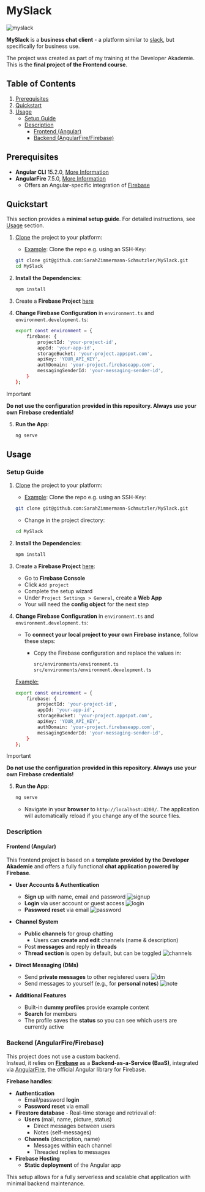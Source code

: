 # MySlack

![myslack](https://raw.githubusercontent.com/SarahZimmermann-Schmutzler/MySlack/main/img_github/myslack.png)

**MySlack** is a **business chat client** - a platform similar to [slack](https://slack.com/intl/de-de), but specifically for business use.  
  
The project was created as part of my training at the Developer Akademie. This is the **final project of the Frontend course**.

## Table of Contents

1. [Prerequisites](#prerequisites)
1. [Quickstart](#quickstart)
1. [Usage](#usage)
   * [Setup Guide](#setup-guide)
   * [Description](#description)
     * [Frontend (Angular)](#frontend-angular)
     * [Backend (AngularFire/Firebase)](#backend-angularfirefirebase)

## Prerequisites

* **Angular CLI** 15.2.0, [More Information](https://github.com/angular/angular-cli)
* **AngularFire** 7.5.0, [More Information](https://github.com/angular/angularfire)
  * Offers an Angular-specific integration of [Firebase](https://firebase.google.com/)

## Quickstart

This section provides a **minimal setup guide**. For detailed instructions, see [Usage](#usage) section.

1. [Clone](https://docs.github.com/en/repositories/creating-and-managing-repositories/cloning-a-repository) the project to your platform:
    * <ins>Example</ins>: Clone the repo e.g. using an SSH-Key:  

    ```bash
    git clone git@github.com:SarahZimmermann-Schmutzler/MySlack.git
    cd MySlack
    ```

1. **Install the Dependencies**:

    ```bash
    npm install
    ```

1. Create a **Firebase Project** [here](https://console.firebase.google.com)

1. **Change Firebase Configuration** in `environment.ts` and `environment.development.ts`:

    ```bash
    export const environment = {
        firebase: {
            projectId: 'your-project-id',
            appId: 'your-app-id',
            storageBucket: 'your-project.appspot.com',
            apiKey: 'YOUR_API_KEY',
            authDomain: 'your-project.firebaseapp.com',
            messagingSenderId: 'your-messaging-sender-id',
        }
    };
    ```

> [!IMPORTANT]
> **Do not use the configuration provided in this repository. Always use your own Firebase credentials!**

5. **Run the App**:

    ```bash
    ng serve
    ```

## Usage

### Setup Guide

1. [Clone](https://docs.github.com/en/repositories/creating-and-managing-repositories/cloning-a-repository) the project to your platform:
    * <ins>Example</ins>: Clone the repo e.g. using an SSH-Key:  

    ```bash
    git clone git@github.com:SarahZimmermann-Schmutzler/MySlack.git
    ```

    * Change in the project directory:

    ```bash
    cd MySlack
    ```

1. **Install the Dependencies**:

    ```bash
    npm install
    ```

1. Create a **Firebase Project** [here](https://console.firebase.google.com):

   * Go to **Firebase Console**
   * Click `Add project`
   * Complete the setup wizard
   * Under `Project Settings > General`, create a **Web App**
   * Your will need the **config object** for the next step

1. **Change Firebase Configuration** in `environment.ts` and `environment.development.ts`:

   * To **connect your local project to your own Firebase instance**, follow these steps:
     * Copy the Firebase configuration and replace the values in:

       ```bash
       src/environments/environment.ts  
       src/environments/environment.development.ts
       ```

    <ins>Example:</ins>

    ```bash
    export const environment = {
        firebase: {
            projectId: 'your-project-id',
            appId: 'your-app-id',
            storageBucket: 'your-project.appspot.com',
            apiKey: 'YOUR_API_KEY',
            authDomain: 'your-project.firebaseapp.com',
            messagingSenderId: 'your-messaging-sender-id',
        }
    };
    ```

> [!IMPORTANT]
> **Do not use the configuration provided in this repository. Always use your own Firebase credentials!**

5. **Run the App**:

    ```bash
    ng serve
    ```

    * Navigate in your **browser** to `http://localhost:4200/`. The application will automatically reload if you change any of the source files.

### Description

#### Frontend (Angular)

This frontend project is based on a **template provided by the Developer Akademie** and offers a fully functional **chat application powered by Firebase**.

* **User Accounts & Authentication**
  * **Sign up** with name, email and password
    ![signup](https://raw.githubusercontent.com/SarahZimmermann-Schmutzler/MySlack/main/img_github/signup.png)
  * **Login** via user account or guest access
    ![login](https://raw.githubusercontent.com/SarahZimmermann-Schmutzler/MySlack/main/img_github/login.png)
  * **Password reset** via email
    ![password](https://raw.githubusercontent.com/SarahZimmermann-Schmutzler/MySlack/main/img_github/password.png)

* **Channel System**
  * **Public channels** for group chatting
    * Users can **create and edit** channels (name & description)
  * Post **messages** and reply in **threads**
  * **Thread section** is open by default, but can be toggled
    ![channels](https://raw.githubusercontent.com/SarahZimmermann-Schmutzler/MySlack/main/img_github/channels.png)

* **Direct Messaging (DMs)**
  * Send **private messages** to other registered users
    ![dm](https://raw.githubusercontent.com/SarahZimmermann-Schmutzler/MySlack/main/img_github/dm.png)
  * Send messages to yourself (e.g., for **personal notes**)
    ![note](https://raw.githubusercontent.com/SarahZimmermann-Schmutzler/MySlack/main/img_github/notes.png)

* **Additional Features**
  * Built-in **dummy profiles** provide example content
  * **Search** for members
  * The profile saves the **status** so you can see which users are currently active

### Backend (AngularFire/Firebase)

This project does not use a custom backend.  
Instead, it relies on [**Firebase**](https://firebase.google.com/) as a **Backend-as-a-Service (BaaS)**, integrated via [AngularFire](https://github.com/angular/angularfire), the official Angular library for Firebase.  
  
**Firebase handles**:

* **Authentication**
  * Email/password **login**
  * **Password reset** via email
* **Firestore database** - Real-time storage and retrieval of:
  * **Users** (mail, name, picture, status)
    * Direct messages between users
    * Notes (self-messages)
  * **Channels** (description, name)
    * Messages within each channel
    * Threaded replies to messages
* **Firebase Hosting**
  * **Static deployment** of the Angular app

This setup allows for a fully serverless and scalable chat application with minimal backend maintenance.
